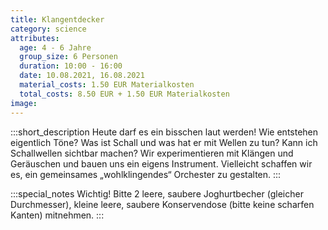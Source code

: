 ```yaml
---
title: Klangentdecker
category: science
attributes:
  age: 4 - 6 Jahre
  group_size: 6 Personen
  duration: 10:00 - 16:00
  date: 10.08.2021, 16.08.2021
  material_costs: 1.50 EUR Materialkosten
  total_costs: 8.50 EUR + 1.50 EUR Materialkosten
image:
---
```

:::short_description
Heute darf es ein bisschen laut werden! Wie entstehen eigentlich Töne? Was ist Schall und was hat er mit Wellen zu tun? Kann ich Schallwellen sichtbar machen? Wir experimentieren mit Klängen und Geräuschen und bauen uns ein eigens Instrument. Vielleicht schaffen wir es, ein gemeinsames „wohlklingendes“ Orchester zu gestalten.
:::

:::special_notes
Wichtig! Bitte 2 leere, saubere Joghurtbecher (gleicher Durchmesser), kleine leere, saubere Konservendose (bitte keine scharfen Kanten) mitnehmen.
:::
